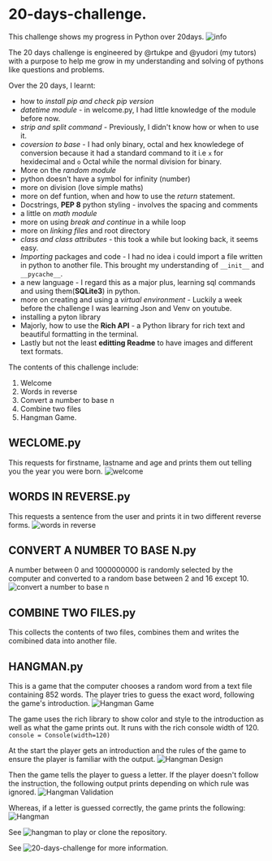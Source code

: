 # 20-days-challenge.

This challenge shows my progress in Python over 20days.
![info](hangman/venv/pictures/Screenshot2020-08-12at12.35.31.png)

The 20 days challenge is engineered by @rtukpe and @yudori (my tutors) with a purpose to help me grow in my understanding and solving of pythons like questions and problems. 

Over the 20 days, I learnt: 
- how to _install pip and check pip version_
- _datetime module_ - in welcome.py, I had little knowledge of the module before now.
- _strip and split command_ - Previously, I didn't know how or when to use it.
- _coversion to base_ - I had only binary, octal and hex knowledege of conversion because it had a standard command to it i.e `x` for hexidecimal and `o` Octal while the normal division for binary.
- More on the _random module_ 
- python doesn't have a symbol for infinity (number)
- more on division (love simple maths)
- more on def funtion, when and how to use the _return_ statement.
- Docstrings, __PEP 8__ python styling - involves the spacing and comments
- a little on _math module_
- more on using _break and continue_ in a while loop
- more on _linking files_ and root directory
- _class and class attributes_ - this took a while but looking back, it seems easy.
- _Importing_ packages and code - I had no idea i could import a file written in python to another file. This brought my understanding of `__init__` and `__pycache__`.
- a new language - I regard this as a major plus, learning sql commands and using them(__SQLite3__) in python.
- more on creating and using a _virtual environment_ - Luckily a week before the challenge I was learning Json and Venv on youtube.
- installing a pyton library
- Majorly, how to use the __Rich API__ - a Python library for rich text and beautiful formatting in the terminal.
- Lastly but not the least __editting Readme__ to have images and different text formats.

The contents of this challenge include:
1. Welcome
2. Words in reverse
3. Convert a number to base n
4. Combine two files
5. Hangman Game.

## WECLOME.py
This requests for firstname, lastname and age and prints them out telling you the year you were born.
![welcome](hangman/venv/pictures/Screenshot2020-08-12at11.07.05.png)

## WORDS IN REVERSE.py
This requests a sentence from the user and prints it in two different reverse forms.
![words in reverse](hangman/venv/pictures/Screenshot2020-08-12at11.14.30.png)

## CONVERT A NUMBER TO BASE N.py
A number between 0 and 1000000000 is randomly selected by the computer and converted to a random base between 2 and 16 except 10.
![convert a number to base n](hangman/venv/pictures/Screenshot2020-08-12at11.20.10.png)

## COMBINE TWO FILES.py
This collects the contents of two files, combines them and writes the comibined data into another file.

## HANGMAN.py
This is a game that the computer chooses a random word from a text file containing 852 words. The player tries to guess the exact word, following the game's introduction.
![Hangman Game](hangman/venv/pictures/Screenshot2020-08-12at11.32.19.png) 

The game uses the rich library to show color and style to the introduction as well as what the game prints out. It runs with the rich console width of 120.
`console = Console(width=120)`

At the start the player gets an introduction and the rules of the game to ensure the player is familiar with the output.
![Hangman Design](hangman/venv/pictures/Screenshot2020-08-12at11.37.23.png)

Then the game tells the player to guess a letter.
If the player doesn't follow the instruction, the following output prints depending on which rule was ignored.
![Hangman Validation](hangman/venv/pictures/Screenshot2020-08-12at11.40.39.png)

Whereas, if a letter is guessed correctly, the game prints the following:
![Hangman](hangman/venv/pictures/Screenshot2020-08-12at11.52.22.png)

See ![hangman]() to play or clone the repository.

See ![20-days-challenge]() for more information. 